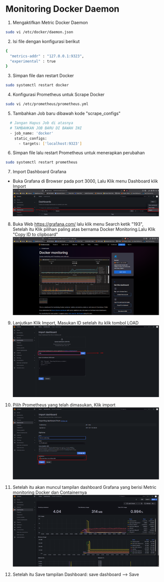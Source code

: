 
# Monitoring Docker Daemon

1. Mengaktifkan Metric Docker Daemon
```bash
sudo vi /etc/docker/daemon.json
```

2. Isi file dengan konfigurasi berikut 
```bash
{
  "metrics-addr" : "127.0.0.1:9323",
  "experimental" : true
}
```

3. Simpan file dan restart Docker
```bash
sudo systemctl restart docker
```

4. Konfigurasi Prometheus untuk Scrape Docker 
```bash
sudo vi /etc/prometheus/prometheus.yml
```

5. Tambahkan Job baru dibawah kode "scrape_configs"
```bash
  # Jangan Hapus Job di atasnya
  # TAMBAHKAN JOB BARU DI BAWAH INI
  - job_name: 'docker'
    static_configs:
      - targets: ['localhost:9323']
```

6. Simpan file lalu restart Prometheus untuk menerapkan perubahan
```bash
sudo systemctl restart prometheus
```

7. Import Dashboard Grafana 
- Buka Grafana di Browser pada port 3000, Lalu Klik menu Dashboard klik Import
![ss-1](./image/image1.png)

8. Buka Web https://grafana.com/ lalu klik menu Search ketik "193", Setelah itu Klik pilihan paling atas bernama Docker Monitoring.Lalu Klik "Copy ID to clipboard"
![ss-2](./image/2.png)

9. Lanjutkan Klik Import, Masukan ID setelah itu klik tombol LOAD 
![ss-3](./image/3.png)

10. Pilih Prometheus yang telah dimasukan, Klik import
![ss-4](./image/4.png)

11. Setelah itu akan muncul tampilan dashboard Grafana yang berisi Metric monitoring Docker dan Containernya
![ss-5](./image/5.png)

12. Setelah itu Save tampilan Dashboard: save dashboard --> Save


